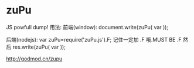 zuPu
====

JS powfull dump!
用法:
前端(window): document.write(zuPu( var ));

后端(nodejs): var zuPu=require('zuPu.js').F;
记住一定加 .F 哦.MUST BE .F 
然后 res.write(zuPu( var ));

http://godmod.cn/zupu
